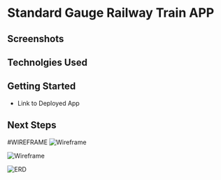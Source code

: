 # Standard Gauge Railway Train APP


## Screenshots

## Technolgies Used

## Getting Started
- Link to Deployed App

## Next Steps

#WIREFRAME
![Wireframe](https://i.imgur.com/1ONRDz7.png)

![Wireframe](https://i.imgur.com/LilOrqm.png)


![ERD](https://i.imgur.com/8G7NRbd.png)
